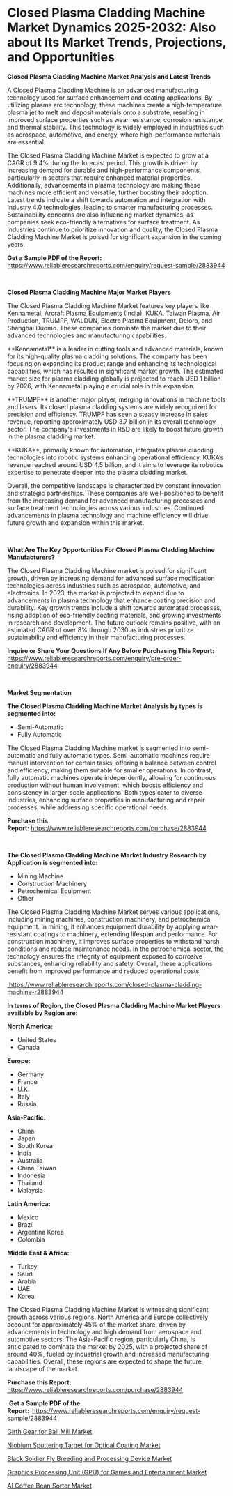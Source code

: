 <p><h1>Closed Plasma Cladding Machine Market Dynamics 2025-2032: Also about Its Market Trends, Projections, and Opportunities</h1></p><p><strong>Closed Plasma Cladding Machine Market Analysis and Latest Trends</strong></p>
<p><p>A Closed Plasma Cladding Machine is an advanced manufacturing technology used for surface enhancement and coating applications. By utilizing plasma arc technology, these machines create a high-temperature plasma jet to melt and deposit materials onto a substrate, resulting in improved surface properties such as wear resistance, corrosion resistance, and thermal stability. This technology is widely employed in industries such as aerospace, automotive, and energy, where high-performance materials are essential. </p><p>The Closed Plasma Cladding Machine Market is expected to grow at a CAGR of 9.4% during the forecast period. This growth is driven by increasing demand for durable and high-performance components, particularly in sectors that require enhanced material properties. Additionally, advancements in plasma technology are making these machines more efficient and versatile, further boosting their adoption. Latest trends indicate a shift towards automation and integration with Industry 4.0 technologies, leading to smarter manufacturing processes. Sustainability concerns are also influencing market dynamics, as companies seek eco-friendly alternatives for surface treatment. As industries continue to prioritize innovation and quality, the Closed Plasma Cladding Machine Market is poised for significant expansion in the coming years.</p></p>
<p><strong>Get a Sample PDF of the Report:&nbsp;</strong> <a href="https://www.reliableresearchreports.com/enquiry/request-sample/2883944?utm_campaign=8&utm_medium=2&utm_source=Github&utm_content=ia&utm_term=13032025&utm_id=closed-plasma-cladding-machine">https://www.reliableresearchreports.com/enquiry/request-sample/2883944</a></p>
<p>&nbsp;</p>
<p><strong>Closed Plasma Cladding Machine Major Market Players</strong></p>
<p><p>The Closed Plasma Cladding Machine Market features key players like Kennametal, Arcraft Plasma Equipments (India), KUKA, Taiwan Plasma, Air Production, TRUMPF, WALDUN, Electro Plasma Equipment, Deloro, and Shanghai Duomo. These companies dominate the market due to their advanced technologies and manufacturing capabilities.</p><p>**Kennametal** is a leader in cutting tools and advanced materials, known for its high-quality plasma cladding solutions. The company has been focusing on expanding its product range and enhancing its technological capabilities, which has resulted in significant market growth. The estimated market size for plasma cladding globally is projected to reach USD 1 billion by 2026, with Kennametal playing a crucial role in this expansion.</p><p>**TRUMPF** is another major player, merging innovations in machine tools and lasers. Its closed plasma cladding systems are widely recognized for precision and efficiency. TRUMPF has seen a steady increase in sales revenue, reporting approximately USD 3.7 billion in its overall technology sector. The company's investments in R&D are likely to boost future growth in the plasma cladding market.</p><p>**KUKA**, primarily known for automation, integrates plasma cladding technologies into robotic systems enhancing operational efficiency. KUKA’s revenue reached around USD 4.5 billion, and it aims to leverage its robotics expertise to penetrate deeper into the plasma cladding market.</p><p>Overall, the competitive landscape is characterized by constant innovation and strategic partnerships. These companies are well-positioned to benefit from the increasing demand for advanced manufacturing processes and surface treatment technologies across various industries. Continued advancements in plasma technology and machine efficiency will drive future growth and expansion within this market.</p></p>
<p>&nbsp;</p>
<p><strong>What Are The Key Opportunities For Closed Plasma Cladding Machine Manufacturers?</strong></p>
<p><p>The Closed Plasma Cladding Machine market is poised for significant growth, driven by increasing demand for advanced surface modification technologies across industries such as aerospace, automotive, and electronics. In 2023, the market is projected to expand due to advancements in plasma technology that enhance coating precision and durability. Key growth trends include a shift towards automated processes, rising adoption of eco-friendly coating materials, and growing investments in research and development. The future outlook remains positive, with an estimated CAGR of over 8% through 2030 as industries prioritize sustainability and efficiency in their manufacturing processes.</p></p>
<p><strong>Inquire or Share Your Questions If Any Before Purchasing This Report:</strong> <a href="https://www.reliableresearchreports.com/enquiry/pre-order-enquiry/2883944?utm_campaign=8&utm_medium=2&utm_source=Github&utm_content=ia&utm_term=13032025&utm_id=closed-plasma-cladding-machine">https://www.reliableresearchreports.com/enquiry/pre-order-enquiry/2883944</a></p>
<p>&nbsp;</p>
<p><strong>Market Segmentation</strong></p>
<p><strong>The Closed Plasma Cladding Machine Market Analysis by types is segmented into:</strong></p>
<p><ul><li>Semi-Automatic</li><li>Fully Automatic</li></ul></p>
<p><p>The Closed Plasma Cladding Machine market is segmented into semi-automatic and fully automatic types. Semi-automatic machines require manual intervention for certain tasks, offering a balance between control and efficiency, making them suitable for smaller operations. In contrast, fully automatic machines operate independently, allowing for continuous production without human involvement, which boosts efficiency and consistency in larger-scale applications. Both types cater to diverse industries, enhancing surface properties in manufacturing and repair processes, while addressing specific operational needs.</p></p>
<p><strong>Purchase this Report:&nbsp;</strong><a href="https://www.reliableresearchreports.com/purchase/2883944?utm_campaign=8&utm_medium=2&utm_source=Github&utm_content=ia&utm_term=13032025&utm_id=closed-plasma-cladding-machine">https://www.reliableresearchreports.com/purchase/2883944</a></p>
<p>&nbsp;</p>
<p><strong>The Closed Plasma Cladding Machine Market Industry Research by Application is segmented into:</strong></p>
<p><ul><li>Mining Machine</li><li>Construction Machinery</li><li>Petrochemical Equipment</li><li>Other</li></ul></p>
<p><p>The Closed Plasma Cladding Machine Market serves various applications, including mining machines, construction machinery, and petrochemical equipment. In mining, it enhances equipment durability by applying wear-resistant coatings to machinery, extending lifespan and performance. For construction machinery, it improves surface properties to withstand harsh conditions and reduce maintenance needs. In the petrochemical sector, the technology ensures the integrity of equipment exposed to corrosive substances, enhancing reliability and safety. Overall, these applications benefit from improved performance and reduced operational costs.</p></p>
<p><a href="https://www.reliableresearchreports.com/closed-plasma-cladding-machine-r2883944?utm_campaign=8&utm_medium=2&utm_source=Github&utm_content=ia&utm_term=13032025&utm_id=closed-plasma-cladding-machine">&nbsp;https://www.reliableresearchreports.com/closed-plasma-cladding-machine-r2883944</a></p>
<p><strong>In terms of Region, the Closed Plasma Cladding Machine Market Players available by Region are:</strong></p>
<p>
    <p> <strong> North America: </strong>
        <ul>
            <li>United States</li>
            <li>Canada</li>
        </ul>
        </p> 
    <p> <strong> Europe: </strong>
        <ul>
            <li>Germany</li>
            <li>France</li>
            <li>U.K.</li>
            <li>Italy</li>
            <li>Russia</li>
        </ul>
        </p> 
    <p> <strong> Asia-Pacific: </strong>
        <ul>
            <li>China</li>
            <li>Japan</li>
            <li>South Korea</li>
            <li>India</li>
            <li>Australia</li>
            <li>China Taiwan</li>
            <li>Indonesia</li>
            <li>Thailand</li>
            <li>Malaysia</li>
        </ul>
        </p> 
    <p> <strong> Latin America: </strong>
        <ul>
            <li>Mexico</li>
            <li>Brazil</li>
            <li>Argentina Korea</li>
            <li>Colombia</li>
        </ul>
        </p> 
    <p> <strong> Middle East & Africa: </strong>
        <ul>
            <li>Turkey</li>
            <li>Saudi</li>
            <li>Arabia</li>
            <li>UAE</li>
            <li>Korea</li>
        </ul>
    </p>
    </p>
<p><p>The Closed Plasma Cladding Machine Market is witnessing significant growth across various regions. North America and Europe collectively account for approximately 45% of the market share, driven by advancements in technology and high demand from aerospace and automotive sectors. The Asia-Pacific region, particularly China, is anticipated to dominate the market by 2025, with a projected share of around 40%, fueled by industrial growth and increased manufacturing capabilities. Overall, these regions are expected to shape the future landscape of the market.</p></p>
<p><strong>Purchase this Report: </strong><a href="https://www.reliableresearchreports.com/purchase/2883944?utm_campaign=8&utm_medium=2&utm_source=Github&utm_content=ia&utm_term=13032025&utm_id=closed-plasma-cladding-machine">https://www.reliableresearchreports.com/purchase/2883944</a></p>
<p>&nbsp;<strong>Get a Sample PDF of the Report:&nbsp;&nbsp;</strong><a href="https://www.reliableresearchreports.com/enquiry/request-sample/2883944?utm_campaign=8&utm_medium=2&utm_source=Github&utm_content=ia&utm_term=13032025&utm_id=closed-plasma-cladding-machine">https://www.reliableresearchreports.com/enquiry/request-sample/2883944</a></p>
<p><strong></strong></p>
<p><p><a href="https://github.com/gakpasulgun/Market-Research-Report-List-1/blob/main/girth-gear-for-ball-mill-market.md?utm_campaign=8&utm_medium=2&utm_source=Github&utm_content=ia&utm_term=13032025&utm_id=closed-plasma-cladding-machine">Girth Gear for Ball Mill Market</a></p><p><a href="https://github.com/marteionun0/Market-Research-Report-List-1/blob/main/niobium-sputtering-target-for-optical-coating-market.md?utm_campaign=8&utm_medium=2&utm_source=Github&utm_content=ia&utm_term=13032025&utm_id=closed-plasma-cladding-machine">Niobium Sputtering Target for Optical Coating Market</a></p><p><a href="https://github.com/braisykhwezi/Market-Research-Report-List-1/blob/main/black-soldier-fly-breeding-and-processing-device-market.md?utm_campaign=8&utm_medium=2&utm_source=Github&utm_content=ia&utm_term=13032025&utm_id=closed-plasma-cladding-machine">Black Soldier Fly Breeding and Processing Device Market</a></p><p><a href="https://github.com/lugnabirue/Market-Research-Report-List-1/blob/main/graphics-processing-unit-gpu-for-games-and-entertainment-market.md?utm_campaign=8&utm_medium=2&utm_source=Github&utm_content=ia&utm_term=13032025&utm_id=closed-plasma-cladding-machine">Graphics Processing Unit (GPU) for Games and Entertainment Market</a></p><p><a href="https://github.com/shpirttangim48/Market-Research-Report-List-1/blob/main/ai-coffee-bean-sorter-market.md?utm_campaign=8&utm_medium=2&utm_source=Github&utm_content=ia&utm_term=13032025&utm_id=closed-plasma-cladding-machine">AI Coffee Bean Sorter Market</a></p></p>